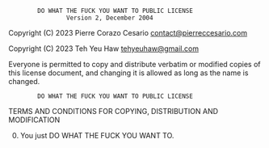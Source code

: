             DO WHAT THE FUCK YOU WANT TO PUBLIC LICENSE
                    Version 2, December 2004

Copyright (C) 2023 Pierre Corazo Cesario <contact@pierreccesario.com>

Copyright (C) 2023 Teh Yeu Haw <tehyeuhaw@gmail.com>

Everyone is permitted to copy and distribute verbatim or modified
copies of this license document, and changing it is allowed as long
as the name is changed.

            DO WHAT THE FUCK YOU WANT TO PUBLIC LICENSE

TERMS AND CONDITIONS FOR COPYING, DISTRIBUTION AND MODIFICATION

0. You just DO WHAT THE FUCK YOU WANT TO.
